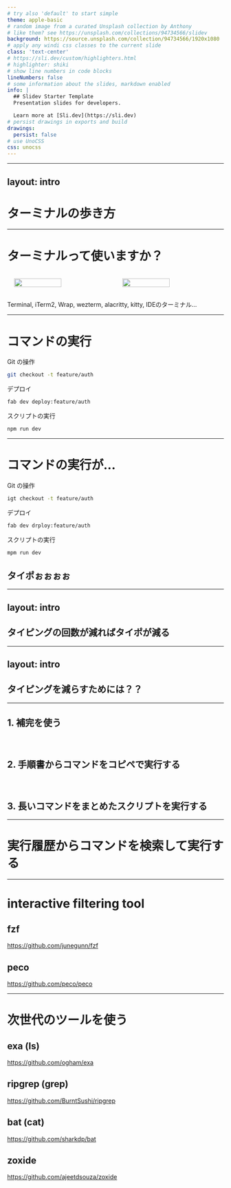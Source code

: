 ```yaml
---
# try also 'default' to start simple
theme: apple-basic
# random image from a curated Unsplash collection by Anthony
# like them? see https://unsplash.com/collections/94734566/slidev
background: https://source.unsplash.com/collection/94734566/1920x1080
# apply any windi css classes to the current slide
class: 'text-center'
# https://sli.dev/custom/highlighters.html
# highlighter: shiki
# show line numbers in code blocks
lineNumbers: false
# some information about the slides, markdown enabled
info: |
  ## Slidev Starter Template
  Presentation slides for developers.

  Learn more at [Sli.dev](https://sli.dev)
# persist drawings in exports and build
drawings:
  persist: false
# use UnoCSS
css: unocss
---
```

---
layout: intro
---

# ターミナルの歩き方

---

# ターミナルって使いますか？

<div style="display:flex">
  <img src="/terminal-01.png" />
  <img src="/terminal-02.png" />
</div>

Terminal, iTerm2, Wrap, wezterm, alacritty, kitty, IDEのターミナル...

<style>
img {
  width: 50%;
  padding: 16px;
  object-fit: contain;
}
</style>

---

# コマンドの実行

Git の操作

```bash
git checkout -t feature/auth
```

デプロイ
```bash
fab dev deploy:feature/auth
```

スクリプトの実行
```bash
npm run dev
```

---

# コマンドの実行が...

Git の操作
```bash
igt checkout -t feature/auth
```

デプロイ
```bash
fab dev drploy:feature/auth
```

スクリプトの実行
```bash
mpm run dev
```

## タイポぉぉぉぉ

---
layout: intro
---

## タイピングの回数が減ればタイポが減る

---
layout: intro
---

## タイピングを減らすためには？？

---

## 1. 補完を使う
　
## 2. 手順書からコマンドをコピペで実行する
　
## 3. 長いコマンドをまとめたスクリプトを実行する

---

# 実行履歴からコマンドを検索して実行する

---

# interactive filtering tool

## fzf

https://github.com/junegunn/fzf

## peco

https://github.com/peco/peco

---

# 次世代のツールを使う

## exa (ls)

https://github.com/ogham/exa

## ripgrep (grep)

https://github.com/BurntSushi/ripgrep

## bat (cat)

https://github.com/sharkdp/bat

## zoxide

https://github.com/ajeetdsouza/zoxide
